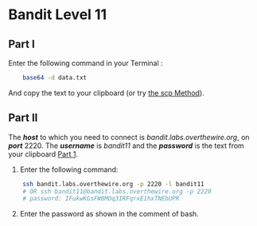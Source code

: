 # Bandit Level 11
## Part I
Enter the following command in your Terminal :  
```bash
    base64 -d data.txt
```
And copy the text to your clipboard (or try [the scp Method](https://github.com/Reda-BELHAJ/OverTheWire/blob/main/Bandit/Bandit0-9/Level1.md#part-i)).

## Part II

The ***host*** to which you need to connect is *bandit.labs.overthewire.org*, on ***port*** 2220. The ***username*** is *bandit11* and the ***password*** is the text from your clipboard [Part 1](https://github.com/Reda-BELHAJ/OverTheWire/blob/main/Bandit/Bandit10-20/Level11.md#part-i). 

1. Enter the following command:  

```bash
	ssh bandit.labs.overthewire.org -p 2220 -l bandit11
	# OR ssh bandit11@bandit.labs.overthewire.org -p 2220
	# password: IFukwKGsFW8MOq3IRFqrxE1hxTNEbUPR
```
2. Enter the password as shown in the comment of bash.
